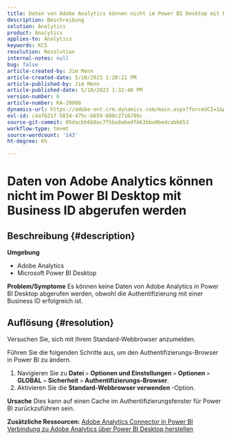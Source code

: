 ```yaml
---
title: Daten von Adobe Analytics können nicht im Power BI Desktop mit Business ID abgerufen werden
description: Beschreibung
solution: Analytics
product: Analytics
applies-to: Analytics
keywords: KCS
resolution: Resolution
internal-notes: null
bug: false
article-created-by: Jim Menn
article-created-date: 5/10/2023 1:20:21 PM
article-published-by: Jim Menn
article-published-date: 5/10/2023 1:32:40 PM
version-number: 6
article-number: KA-20988
dynamics-url: https://adobe-ent.crm.dynamics.com/main.aspx?forceUCI=1&pagetype=entityrecord&etn=knowledgearticle&id=0153d469-35ef-ed11-8849-6045bd006295
exl-id: c4af621f-5834-475c-b659-880c2716786c
source-git-commit: 05dacbb6b8ac7f5ba9a6edfb63bba9bedcabb653
workflow-type: tm+mt
source-wordcount: '143'
ht-degree: 6%

---
```


# Daten von Adobe Analytics können nicht im Power BI Desktop mit Business ID abgerufen werden

## Beschreibung {#description}


<b>Umgebung</b>

- Adobe Analytics
- Microsoft Power BI Desktop




<b>Problem/Symptome</b>
Es können keine Daten von Adobe Analytics in Power BI Desktop abgerufen werden, obwohl die Authentifizierung mit einer Business ID erfolgreich ist.


## Auflösung {#resolution}


Versuchen Sie, sich mit Ihrem Standard-Webbrowser anzumelden.

Führen Sie die folgenden Schritte aus, um den Authentifizierungs-Browser in Power BI zu ändern.

1. Navigieren Sie zu <b>Datei</b> `>`  <b>Optionen und Einstellungen</b> `>`  <b>Optionen</b> `>`  <b>GLOBAL</b> `>`  <b>Sicherheit</b> `>`  <b>Authentifizierungs-Browser</b>.
2. Aktivieren Sie die <b>Standard-Webbrowser verwenden</b> -Option.


<b>Ursache</b>
Dies kann auf einen Cache im Authentifizierungsfenster für Power BI zurückzuführen sein.

<b>Zusätzliche Ressourcen:</b>
[Adobe Analytics Connector in Power BI](https://experienceleague.adobe.com/docs/analytics-learn/tutorials/integrations/power-bi/adobe-analytics-connector-in-power-bi.html?lang=en)
[Verbindung zu Adobe Analytics über Power BI Desktop herstellen](https://learn.microsoft.com/en-us/power-bi/connect-data/desktop-connect-adobe-analytics)
